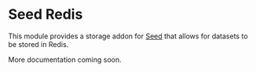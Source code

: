 # Seed Redis 

This module provides a storage addon for [Seed](http://github.com/qualiancy/seed) that allows for
datasets to be stored in Redis.

More documentation coming soon.
